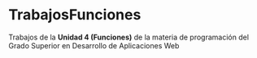 # TrabajosFunciones
Trabajos de la **Unidad 4 (Funciones)** de la materia de programación del Grado Superior en Desarrollo de Aplicaciones Web
